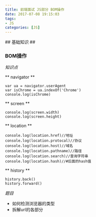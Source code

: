 ```yaml
---
title: 前端面试 JS部分 BOM操作
date: 2017-07-08 19:15:03
tags: 
- JS
categories: [JS]
---
```

<p></p>
<!-- more -->
## 基础知识 ##

### BOM操作 ###


*知识点*

** navigator  ** 
```
var ua = navigator.userAgent
var isChrome = ua.indexOf('Chrome')
console.log(isChrome)
```
** screen **
```
console.log(screen.width)
console.log(screen.height)
```

** location **
```
console.log(location.href)//地址
console.log(location.protocal)//协议
console.log(location.host)//域名
console.log(location.pathname)//路径
console.log(location.search)//查询字符串
console.log(location.hash)//#后面的hash值
```

** history **
```
history.back()
history.forward()
```

*题目*

*  如何检测浏览器的类型
*  拆解url的各部分





